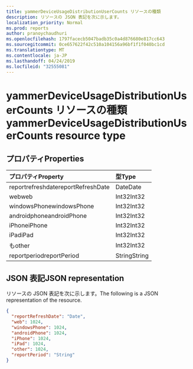 ```yaml
---
title: yammerDeviceUsageDistributionUserCounts リソースの種類
description: リソースの JSON 表記を次に示します。
localization_priority: Normal
ms.prod: reports
author: pranoychaudhuri
ms.openlocfilehash: 1797facecb5047badb35c0a4d876680e817cc643
ms.sourcegitcommit: 0ce657622f42c510a104156a96bf1f1f040bc1cd
ms.translationtype: MT
ms.contentlocale: ja-JP
ms.lasthandoff: 04/24/2019
ms.locfileid: "32555081"
---
```

# <a name="yammerdeviceusagedistributionusercounts-resource-type"></a><span data-ttu-id="614d4-103">yammerDeviceUsageDistributionUserCounts リソースの種類</span><span class="sxs-lookup"><span data-stu-id="614d4-103">yammerDeviceUsageDistributionUserCounts resource type</span></span>

## <a name="properties"></a><span data-ttu-id="614d4-104">プロパティ</span><span class="sxs-lookup"><span data-stu-id="614d4-104">Properties</span></span>

| <span data-ttu-id="614d4-105">プロパティ</span><span class="sxs-lookup"><span data-stu-id="614d4-105">Property</span></span>          | <span data-ttu-id="614d4-106">型</span><span class="sxs-lookup"><span data-stu-id="614d4-106">Type</span></span>   |
| :---------------- | :----- |
| <span data-ttu-id="614d4-107">reportrefreshdate</span><span class="sxs-lookup"><span data-stu-id="614d4-107">reportRefreshDate</span></span> | <span data-ttu-id="614d4-108">Date</span><span class="sxs-lookup"><span data-stu-id="614d4-108">Date</span></span>   |
| <span data-ttu-id="614d4-109">web</span><span class="sxs-lookup"><span data-stu-id="614d4-109">web</span></span>               | <span data-ttu-id="614d4-110">Int32</span><span class="sxs-lookup"><span data-stu-id="614d4-110">Int32</span></span>  |
| <span data-ttu-id="614d4-111">windowsPhone</span><span class="sxs-lookup"><span data-stu-id="614d4-111">windowsPhone</span></span>      | <span data-ttu-id="614d4-112">Int32</span><span class="sxs-lookup"><span data-stu-id="614d4-112">Int32</span></span>  |
| <span data-ttu-id="614d4-113">androidphone</span><span class="sxs-lookup"><span data-stu-id="614d4-113">androidPhone</span></span>      | <span data-ttu-id="614d4-114">Int32</span><span class="sxs-lookup"><span data-stu-id="614d4-114">Int32</span></span>  |
| <span data-ttu-id="614d4-115">iPhone</span><span class="sxs-lookup"><span data-stu-id="614d4-115">iPhone</span></span>            | <span data-ttu-id="614d4-116">Int32</span><span class="sxs-lookup"><span data-stu-id="614d4-116">Int32</span></span>  |
| <span data-ttu-id="614d4-117">iPad</span><span class="sxs-lookup"><span data-stu-id="614d4-117">iPad</span></span>              | <span data-ttu-id="614d4-118">Int32</span><span class="sxs-lookup"><span data-stu-id="614d4-118">Int32</span></span>  |
| <span data-ttu-id="614d4-119">も</span><span class="sxs-lookup"><span data-stu-id="614d4-119">other</span></span>             | <span data-ttu-id="614d4-120">Int32</span><span class="sxs-lookup"><span data-stu-id="614d4-120">Int32</span></span>  |
| <span data-ttu-id="614d4-121">reportperiod</span><span class="sxs-lookup"><span data-stu-id="614d4-121">reportPeriod</span></span>      | <span data-ttu-id="614d4-122">String</span><span class="sxs-lookup"><span data-stu-id="614d4-122">String</span></span> |

## <a name="json-representation"></a><span data-ttu-id="614d4-123">JSON 表記</span><span class="sxs-lookup"><span data-stu-id="614d4-123">JSON representation</span></span>

<span data-ttu-id="614d4-124">リソースの JSON 表記を次に示します。</span><span class="sxs-lookup"><span data-stu-id="614d4-124">The following is a JSON representation of the resource.</span></span>

<!-- {
  "blockType": "resource",
  "@odata.type": "microsoft.graph.yammerDeviceUsageDistributionUserCounts"
} -->

```json
{
  "reportRefreshDate": "Date", 
  "web": 1024, 
  "windowsPhone": 1024, 
  "androidPhone": 1024, 
  "iPhone": 1024, 
  "iPad": 1024, 
  "other": 1024, 
  "reportPeriod": "String"
}
```

